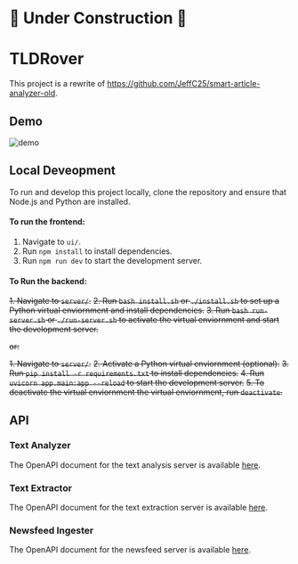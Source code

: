 # 🚧 Under Construction 🚧 #
# TLDRover #

This project is a rewrite of https://github.com/JeffC25/smart-article-analyzer-old.

## Demo
![demo](https://github.com/JeffC25/tldrover/assets/34695547/de94b4f7-0fac-4dc5-acc5-baaa8367a933)

## Local Deveopment
To run and develop this project locally, clone the repository and ensure that Node.js and Python are installed.

#### To run the frontend: 
1. Navigate to `ui/`.
2. Run `npm install` to install dependencies.
3. Run `npm run dev` to start the development server.

#### To Run the backend:
~~1. Navigate to `server/`.~~
~~2. Run `bash install.sh` or `./install.sh` to set up a Python virtual enviornment and install dependencies.~~
~~3. Run `bash run-server.sh` or `./run-server.sh` to activate the virtual enviornment and start the development server.~~

  ~~or:~~

~~1. Navigate to `server/`.~~
~~2. Activate a Python virtual enviornment (optional).~~
~~3. Run `pip install -r requirements.txt` to install dependencies.~~
~~4. Run `uvicorn app.main:app --reload` to start the development server.~~
~~5. To deactivate the virtual enviornment the virtual enviornment, run `deactivate`.~~

## API

### Text Analyzer
The OpenAPI document for the text analysis server is available [here](https://github.com/JeffC25/tldrover/blob/main/oapi/analyzer.yaml).

### Text Extractor
The OpenAPI document for the text extraction server is available [here](https://github.com/JeffC25/tldrover/blob/main/oapi/extractor.yaml).

### Newsfeed Ingester
The OpenAPI document for the newsfeed server is available [here](https://github.com/JeffC25/tldrover/blob/main/oapi/news.yaml).
